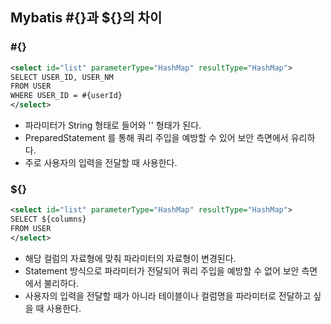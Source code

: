 ## Mybatis #{}과 ${}의 차이
### #{}
```xml
<select id="list" parameterType="HashMap" resultType="HashMap">
SELECT USER_ID, USER_NM
FROM USER
WHERE USER_ID = #{userId}
</select>
```
- 파라미터가 String 형태로 들어와 '' 형태가 된다.
- PreparedStatement 를 통해 쿼리 주입을 예방할 수 있어 보안 측면에서 유리하다.
- 주로 사용자의 입력을 전달할 때 사용한다.

### ${}
```xml
<select id="list" parameterType="HashMap" resultType="HashMap">
SELECT ${columns}
FROM USER
</select>
```
- 해당 컬럼의 자료형에 맞춰 파라미터의 자료형이 변경된다.
- Statement 방식으로 파라미터가 전달되어 쿼리 주입을 예방할 수 없어 보안 측면에서 불리하다.
- 사용자의 입력을 전달할 때가 아니라 테이블이나 컬럼명을 파라미터로 전달하고 싶을 때 사용한다.